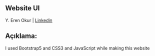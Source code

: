 ## Website UI

Y. Eren Okur
| [Linkedin](https://www.linkedin.com/in/eren0kur/)

## Açıklama:
I used Bootstrap5 and CSS3 and JavaScript while making this website
